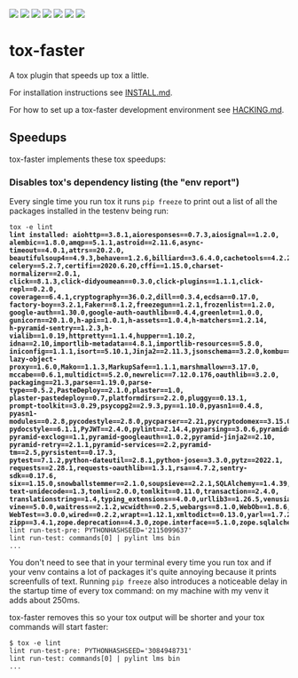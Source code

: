 <a href="https://github.com/hypothesis/tox-faster/actions/workflows/ci.yml?query=branch%3Amain"><img src="https://img.shields.io/github/workflow/status/hypothesis/tox-faster/CI/main"></a>
<a href="https://pypi.org/project/tox-faster"><img src="https://img.shields.io/pypi/v/tox-faster"></a>
<a><img src="https://img.shields.io/badge/python-3.10 | 3.9 | 3.8-success"></a>
<a href="https://github.com/hypothesis/tox-faster/blob/main/LICENSE"><img src="https://img.shields.io/badge/license-BSD--2--Clause-success"></a>
<a href="https://github.com/hypothesis/cookiecutters/tree/main/pypackage"><img src="https://img.shields.io/badge/cookiecutter-pypackage-success"></a>
<a><img src="https://img.shields.io/badge/coverage-100%25-success"></a>
<a href="https://black.readthedocs.io/en/stable/"><img src="https://img.shields.io/badge/code%20style-black-000000"></a>

# tox-faster

A tox plugin that speeds up tox a little.

For installation instructions see [INSTALL.md](https://github.com/hypothesis/tox-faster/blob/main/INSTALL.md).

For how to set up a tox-faster development environment see
[HACKING.md](https://github.com/hypothesis/tox-faster/blob/main/HACKING.md).

Speedups
--------

tox-faster implements these tox speedups:

### Disables tox's dependency listing (the "env report")

Every single time you run tox it runs `pip freeze` to print out a list of all
the packages installed in the testenv being run:

<pre><code>tox -e lint
<b>lint installed: aiohttp==3.8.1,aioresponses==0.7.3,aiosignal==1.2.0,
alembic==1.8.0,amqp==5.1.1,astroid==2.11.6,async-timeout==4.0.1,attrs==20.2.0,
beautifulsoup4==4.9.3,behave==1.2.6,billiard==3.6.4.0,cachetools==4.2.2,
celery==5.2.7,certifi==2020.6.20,cffi==1.15.0,charset-normalizer==2.0.1,
click==8.1.3,click-didyoumean==0.3.0,click-plugins==1.1.1,click-repl==0.2.0,
coverage==6.4.1,cryptography==36.0.2,dill==0.3.4,ecdsa==0.17.0,
factory-boy==3.2.1,Faker==8.1.2,freezegun==1.2.1,frozenlist==1.2.0,
google-auth==1.30.0,google-auth-oauthlib==0.4.4,greenlet==1.0.0,
gunicorn==20.1.0,h-api==1.0.1,h-assets==1.0.4,h-matchers==1.2.14,
h-pyramid-sentry==1.2.3,h-vialib==1.0.19,httpretty==1.1.4,hupper==1.10.2,
idna==2.10,importlib-metadata==4.8.1,importlib-resources==5.8.0,
iniconfig==1.1.1,isort==5.10.1,Jinja2==2.11.3,jsonschema==3.2.0,kombu==5.2.4,
lazy-object-proxy==1.6.0,Mako==1.1.3,MarkupSafe==1.1.1,marshmallow==3.17.0,
mccabe==0.6.1,multidict==5.2.0,newrelic==7.12.0.176,oauthlib==3.2.0,
packaging==21.3,parse==1.19.0,parse-type==0.5.2,PasteDeploy==2.1.0,plaster==1.0,
plaster-pastedeploy==0.7,platformdirs==2.2.0,pluggy==0.13.1,
prompt-toolkit==3.0.29,psycopg2==2.9.3,py==1.10.0,pyasn1==0.4.8,
pyasn1-modules==0.2.8,pycodestyle==2.8.0,pycparser==2.21,pycryptodomex==3.15.0,
pydocstyle==6.1.1,PyJWT==2.4.0,pylint==2.14.4,pyparsing==3.0.6,pyramid==2.0,
pyramid-exclog==1.1,pyramid-googleauth==1.0.2,pyramid-jinja2==2.10,
pyramid-retry==2.1.1,pyramid-services==2.2,pyramid-tm==2.5,pyrsistent==0.17.3,
pytest==7.1.2,python-dateutil==2.8.1,python-jose==3.3.0,pytz==2022.1,
requests==2.28.1,requests-oauthlib==1.3.1,rsa==4.7.2,sentry-sdk==0.17.6,
six==1.15.0,snowballstemmer==2.1.0,soupsieve==2.2.1,SQLAlchemy==1.4.39,
text-unidecode==1.3,tomli==2.0.0,tomlkit==0.11.0,transaction==2.4.0,
translationstring==1.4,typing_extensions==4.0.0,urllib3==1.26.5,venusian==3.0.0,
vine==5.0.0,waitress==2.1.2,wcwidth==0.2.5,webargs==8.1.0,WebOb==1.8.6,
WebTest==3.0.0,wired==0.2.2,wrapt==1.12.1,xmltodict==0.13.0,yarl==1.7.2,
zipp==3.4.1,zope.deprecation==4.3.0,zope.interface==5.1.0,zope.sqlalchemy==1.6</b>
lint run-test-pre: PYTHONHASHSEED='2115099637'
lint run-test: commands[0] | pylint lms bin
...</code></pre>

You don't need to see that in your terminal every time you run tox and if your
venv contains a lot of packages it's quite annoying because it prints
screenfulls of text. Running `pip freeze` also introduces a noticeable delay in
the startup time of every tox command: on my machine with my venv it adds about
250ms.

tox-faster removes this so your tox output will be shorter and your tox
commands will start faster:

```terminal
$ tox -e lint
lint run-test-pre: PYTHONHASHSEED='3084948731'
lint run-test: commands[0] | pylint lms bin
...
```
